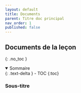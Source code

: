 ```yaml
---
layout: default
title: Documents
parent: Titre doc principal
nav_order: 1
published: false
---
```

## Documents de la leçon
{: .no_toc }

<details open markdown="block">
  <summary>
    Sommaire
  </summary>
  {: .text-delta }
- TOC
{:toc}
</details>

### Sous-titre